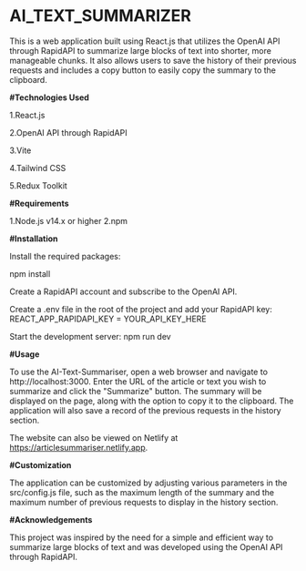 # AI_TEXT_SUMMARIZER

This is a web application built using React.js that utilizes the OpenAI API through RapidAPI to summarize large blocks of text into shorter, more manageable chunks. It also allows users to save the history of their previous requests and includes a copy button to easily copy the summary to the clipboard.

**#Technologies Used**

1.React.js

2.OpenAI API through RapidAPI

3.Vite

4.Tailwind CSS

5.Redux Toolkit

**#Requirements**

1.Node.js v14.x or higher
2.npm

**#Installation**

Install the required packages:

npm install

Create a RapidAPI account and subscribe to the OpenAI API.

Create a .env file in the root of the project and add your RapidAPI key:
REACT_APP_RAPIDAPI_KEY = YOUR_API_KEY_HERE

Start the development server:
npm run dev

**#Usage**

To use the AI-Text-Summariser, open a web browser and navigate to http://localhost:3000. Enter the URL of the article or text you wish to summarize and click the "Summarize" button. The summary will be displayed on the page, along with the option to copy it to the clipboard. The application will also save a record of the previous requests in the history section.

The website can also be viewed on Netlify at https://articlesummariser.netlify.app.

**#Customization**

The application can be customized by adjusting various parameters in the src/config.js file, such as the maximum length of the summary and the maximum number of previous requests to display in the history section.

**#Acknowledgements**

This project was inspired by the need for a simple and efficient way to summarize large blocks of text and was developed using the OpenAI API through RapidAPI.
